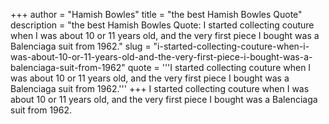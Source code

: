 +++
author = "Hamish Bowles"
title = "the best Hamish Bowles Quote"
description = "the best Hamish Bowles Quote: I started collecting couture when I was about 10 or 11 years old, and the very first piece I bought was a Balenciaga suit from 1962."
slug = "i-started-collecting-couture-when-i-was-about-10-or-11-years-old-and-the-very-first-piece-i-bought-was-a-balenciaga-suit-from-1962"
quote = '''I started collecting couture when I was about 10 or 11 years old, and the very first piece I bought was a Balenciaga suit from 1962.'''
+++
I started collecting couture when I was about 10 or 11 years old, and the very first piece I bought was a Balenciaga suit from 1962.
